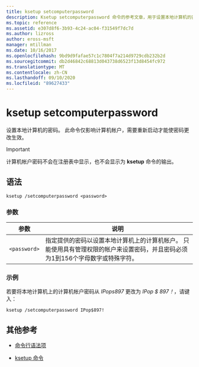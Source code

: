 ```yaml
---
title: ksetup setcomputerpassword
description: Ksetup setcomputerpassword 命令的参考文章，用于设置本地计算机的密码。
ms.topic: reference
ms.assetid: e307d8f6-3b93-4c24-ac04-f31549f7dc7d
ms.author: lizross
author: eross-msft
manager: mtillman
ms.date: 10/16/2017
ms.openlocfilehash: 9bd9d9fafae57c1c7804f7a214d9729cdb232b2d
ms.sourcegitcommit: db2d46842c68813d043738d6523f13d8454fc972
ms.translationtype: MT
ms.contentlocale: zh-CN
ms.lasthandoff: 09/10/2020
ms.locfileid: "89627433"
---
```

# <a name="ksetup-setcomputerpassword"></a>ksetup setcomputerpassword

设置本地计算机的密码。 此命令仅影响计算机帐户，需要重新启动才能使密码更改生效。

> [!IMPORTANT]
> 计算机帐户密码不会在注册表中显示，也不会显示为 **ksetup** 命令的输出。

## <a name="syntax"></a>语法

```
ksetup /setcomputerpassword <password>
```

### <a name="parameters"></a>参数

| 参数 | 说明 |
| --------- | ----------- |
| `<password>` | 指定提供的密码以设置本地计算机上的计算机帐户。 只能使用具有管理权限的帐户来设置密码，并且密码必须为1到156个字母数字或特殊字符。 |

### <a name="examples"></a>示例

若要将本地计算机上的计算机帐户密码从 *IPops897* 更改为 *IPop $ 897！*，请键入：

```
ksetup /setcomputerpassword IPop$897!
```

## <a name="additional-references"></a>其他参考

- [命令行语法项](command-line-syntax-key.md)

- [ksetup 命令](ksetup.md)
